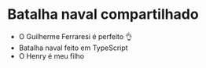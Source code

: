 # Batalha naval compartilhado 

- O Guilherme Ferraresi é perfeito 👌
- Batalha naval feito em TypeScript
- O Henry é meu filho